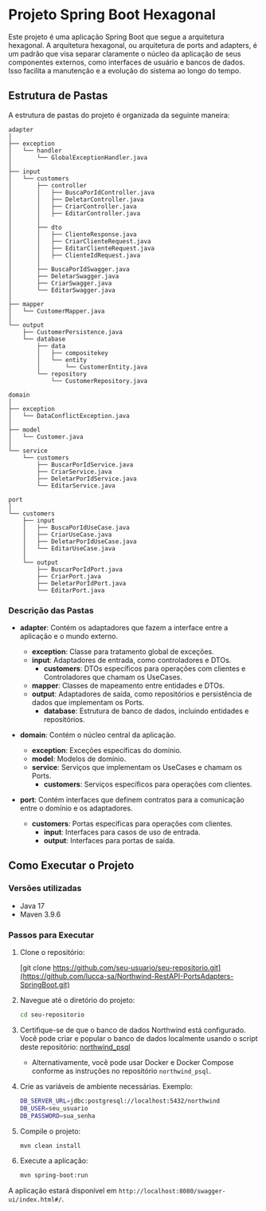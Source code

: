 # Projeto Spring Boot Hexagonal

Este projeto é uma aplicação Spring Boot que segue a arquitetura hexagonal. A arquitetura hexagonal, ou arquitetura de ports and adapters, é um padrão que visa separar claramente o núcleo da aplicação de seus componentes externos, como interfaces de usuário e bancos de dados. Isso facilita a manutenção e a evolução do sistema ao longo do tempo.

## Estrutura de Pastas

A estrutura de pastas do projeto é organizada da seguinte maneira:

```plaintext
adapter
│
├── exception
│   └── handler
│       └── GlobalExceptionHandler.java
│
├── input
│   └── customers
│       ├── controller
│       │   ├── BuscaPorIdController.java
│       │   ├── DeletarController.java
│       │   ├── CriarController.java
│       │   ├── EditarController.java
│       │
│       ├── dto
│       │   ├── ClienteResponse.java
│       │   ├── CriarClienteRequest.java
│       │   ├── EditarClienteRequest.java
│       │   ├── ClienteIdRequest.java
│       │
│       ├── BuscaPorIdSwagger.java
│       ├── DeletarSwagger.java
│       ├── CriarSwagger.java
│       └── EditarSwagger.java
│
├── mapper
│   └── CustomerMapper.java
│
└── output
    ├── CustomerPersistence.java
    └── database
        ├── data
        │   ├── compositekey
        │   └── entity
        │       └── CustomerEntity.java
        └── repository
            └── CustomerRepository.java

domain
│
├── exception
│   └── DataConflictException.java
│
├── model
│   └── Customer.java
│
└── service
    └── customers
        ├── BuscarPorIdService.java
        ├── CriarService.java
        ├── DeletarPorIdService.java
        └── EditarService.java

port
│
└── customers
    ├── input
    │   ├── BuscaPorIdUseCase.java
    │   ├── CriarUseCase.java
    │   ├── DeletarPorIdUseCase.java
    │   └── EditarUseCase.java
    │
    └── output
        ├── BuscarPorIdPort.java
        ├── CriarPort.java
        ├── DeletarPorIdPort.java
        └── EditarPort.java
```

### Descrição das Pastas

- **adapter**: Contém os adaptadores que fazem a interface entre a aplicação e o mundo externo.
  - **exception**: Classe para tratamento global de exceções.
  - **input**: Adaptadores de entrada, como controladores e DTOs.
    - **customers**: DTOs específicos para operações com clientes e Controladores que chamam os UseCases.
  - **mapper**: Classes de mapeamento entre entidades e DTOs.
  - **output**: Adaptadores de saída, como repositórios e persistência de dados que implementam os Ports.
    - **database**: Estrutura de banco de dados, incluindo entidades e repositórios.

- **domain**: Contém o núcleo central da aplicação.
  - **exception**: Exceções específicas do domínio.
  - **model**: Modelos de domínio.
  - **service**: Serviços que implementam os UseCases e chamam os Ports.
    - **customers**: Serviços específicos para operações com clientes.

- **port**: Contém interfaces que definem contratos para a comunicação entre o domínio e os adaptadores.
  - **customers**: Portas específicas para operações com clientes.
    - **input**: Interfaces para casos de uso de entrada.
    - **output**: Interfaces para portas de saída.

## Como Executar o Projeto

### Versões utilizadas

- Java 17
- Maven 3.9.6

### Passos para Executar

1. Clone o repositório:

    [git clone https://github.com/seu-usuario/seu-repositorio.git](https://github.com/lucca-sa/Northwind-RestAPI-PortsAdapters-SpringBoot.git)
   


2. Navegue até o diretório do projeto:
    ```sh
    cd seu-repositorio
    ```


3. Certifique-se de que o banco de dados Northwind está configurado. Você pode criar e popular o banco de dados localmente usando o script deste repositório: [northwind_psql](https://github.com/pthom/northwind_psql)
    - Alternativamente, você pode usar Docker e Docker Compose conforme as instruções no repositório `northwind_psql`.


4. Crie as variáveis de ambiente necessárias. Exemplo:
    ```sh
    DB_SERVER_URL=jdbc:postgresql://localhost:5432/northwind
    DB_USER=seu_usuario
    DB_PASSWORD=sua_senha
    ```


5. Compile o projeto:
    ```sh
    mvn clean install
    ```


6. Execute a aplicação:
    ```sh
    mvn spring-boot:run
    ```


A aplicação estará disponível em `http://localhost:8080/swagger-ui/index.html#/`.
